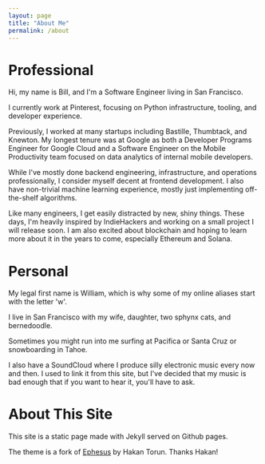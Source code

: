 ```yaml
---
layout: page
title: "About Me"
permalink: /about
---
```


# Professional

Hi, my name is Bill, and I'm a Software Engineer living in San Francisco.

I currently work at Pinterest, focusing on Python infrastructure,
tooling, and developer experience.

Previously, I worked at many startups including Bastille, Thumbtack, and Knewton. My longest tenure was at Google as both
a Developer Programs Engineer for Google Cloud and a
Software Engineer on the Mobile Productivity team focused 
on data analytics of internal mobile developers.

While I've mostly done backend engineering, infrastructure, and
operations professionally, I consider myself decent at frontend development. I also have non-trivial machine learning
experience, mostly just implementing off-the-shelf algorithms.

Like many engineers, I get easily distracted by new, shiny
things. These days, I'm heavily inspired by IndieHackers
and working on a small project I will release soon. I am
also excited about blockchain and hoping to learn more about
it in the years to come, especially Ethereum and Solana.

# Personal

My legal first name is William, which is why some of my online aliases start with the letter 'w'.

I live in San Francisco with my wife, daughter, two sphynx cats,
and bernedoodle.

Sometimes you might run into me surfing at Pacifica or Santa Cruz or snowboarding in Tahoe.

I also have a SoundCloud where I produce silly electronic
music every now and then. I used to link it from this site,
but I've decided that my music is bad enough that if you want
to hear it, you'll have to ask.


# About This Site

This site is a static page made with Jekyll served on Github pages.

The theme is a fork of [Ephesus](https://jekyll-themes.com/ephesus/) by Hakan Torun. Thanks Hakan!